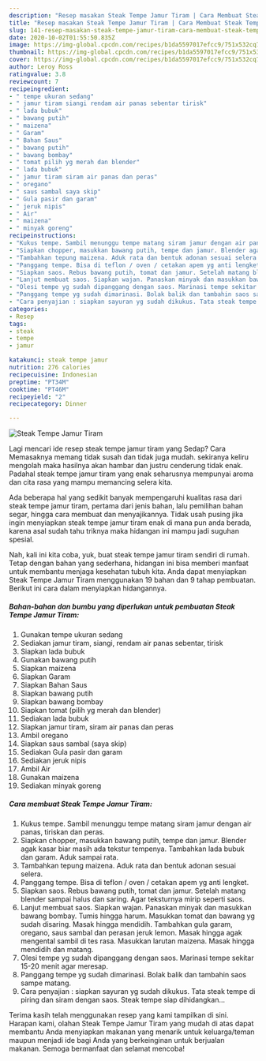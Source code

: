 ```yaml
---
description: "Resep masakan Steak Tempe Jamur Tiram | Cara Membuat Steak Tempe Jamur Tiram Yang Enak Dan Mudah"
title: "Resep masakan Steak Tempe Jamur Tiram | Cara Membuat Steak Tempe Jamur Tiram Yang Enak Dan Mudah"
slug: 141-resep-masakan-steak-tempe-jamur-tiram-cara-membuat-steak-tempe-jamur-tiram-yang-enak-dan-mudah
date: 2020-10-02T01:55:50.835Z
image: https://img-global.cpcdn.com/recipes/b1da5597017efcc9/751x532cq70/steak-tempe-jamur-tiram-foto-resep-utama.jpg
thumbnail: https://img-global.cpcdn.com/recipes/b1da5597017efcc9/751x532cq70/steak-tempe-jamur-tiram-foto-resep-utama.jpg
cover: https://img-global.cpcdn.com/recipes/b1da5597017efcc9/751x532cq70/steak-tempe-jamur-tiram-foto-resep-utama.jpg
author: Leroy Ross
ratingvalue: 3.8
reviewcount: 7
recipeingredient:
- " tempe ukuran sedang"
- " jamur tiram siangi rendam air panas sebentar tirisk"
- " lada bubuk"
- " bawang putih"
- " maizena"
- " Garam"
- " Bahan Saus"
- " bawang putih"
- " bawang bombay"
- " tomat pilih yg merah dan blender"
- " lada bubuk"
- " jamur tiram siram air panas dan peras"
- " oregano"
- " saus sambal saya skip"
- " Gula pasir dan garam"
- " jeruk nipis"
- " Air"
- " maizena"
- " minyak goreng"
recipeinstructions:
- "Kukus tempe. Sambil menunggu tempe matang siram jamur dengan air panas, tiriskan dan peras."
- "Siapkan chopper, masukkan bawang putih, tempe dan jamur. Blender agak kasar biar masih ada tekstur tempenya. Tambahkan lada bubuk dan garam. Aduk sampai rata."
- "Tambahkan tepung maizena. Aduk rata dan bentuk adonan sesuai selera."
- "Panggang tempe. Bisa di teflon / oven / cetakan apem yg anti lengket."
- "Siapkan saos. Rebus bawang putih, tomat dan jamur. Setelah matang blender sampai halus dan saring. Agar teksturnya mirip seperti saos."
- "Lanjut membuat saos. Siapkan wajan. Panaskan minyak dan masukkan bawang bombay. Tumis hingga harum. Masukkan tomat dan bawang yg sudah disaring. Masak hingga mendidih. Tambahkan gula garam, oregano, saus sambal dan perasan jeruk lemon. Masak hingga agak mengental sambil di tes rasa. Masukkan larutan maizena. Masak hingga mendidih dan matang."
- "Olesi tempe yg sudah dipanggang dengan saos. Marinasi tempe sekitar 15-20 menit agar meresap."
- "Panggang tempe yg sudah dimarinasi. Bolak balik dan tambahin saos sampe matang."
- "Cara penyajian : siapkan sayuran yg sudah dikukus. Tata steak tempe di piring dan siram dengan saos. Steak tempe siap dihidangkan..."
categories:
- Resep
tags:
- steak
- tempe
- jamur

katakunci: steak tempe jamur 
nutrition: 276 calories
recipecuisine: Indonesian
preptime: "PT34M"
cooktime: "PT46M"
recipeyield: "2"
recipecategory: Dinner

---
```



![Steak Tempe Jamur Tiram](https://img-global.cpcdn.com/recipes/b1da5597017efcc9/751x532cq70/steak-tempe-jamur-tiram-foto-resep-utama.jpg)

Lagi mencari ide resep steak tempe jamur tiram yang Sedap? Cara Memasaknya memang tidak susah dan tidak juga mudah. sekiranya keliru mengolah maka hasilnya akan hambar dan justru cenderung tidak enak. Padahal steak tempe jamur tiram yang enak seharusnya mempunyai aroma dan cita rasa yang mampu memancing selera kita.

Ada beberapa hal yang sedikit banyak mempengaruhi kualitas rasa dari steak tempe jamur tiram, pertama dari jenis bahan, lalu pemilihan bahan segar, hingga cara membuat dan menyajikannya. Tidak usah pusing jika ingin menyiapkan steak tempe jamur tiram enak di mana pun anda berada, karena asal sudah tahu triknya maka hidangan ini mampu jadi suguhan spesial.




Nah, kali ini kita coba, yuk, buat steak tempe jamur tiram sendiri di rumah. Tetap dengan bahan yang sederhana, hidangan ini bisa memberi manfaat untuk membantu menjaga kesehatan tubuh kita. Anda dapat menyiapkan Steak Tempe Jamur Tiram menggunakan 19 bahan dan 9 tahap pembuatan. Berikut ini cara dalam menyiapkan hidangannya.

<!--inarticleads1-->

##### Bahan-bahan dan bumbu yang diperlukan untuk pembuatan Steak Tempe Jamur Tiram:

1. Gunakan  tempe ukuran sedang
1. Sediakan  jamur tiram, siangi, rendam air panas sebentar, tirisk
1. Siapkan  lada bubuk
1. Gunakan  bawang putih
1. Siapkan  maizena
1. Siapkan  Garam
1. Siapkan  Bahan Saus
1. Siapkan  bawang putih
1. Siapkan  bawang bombay
1. Siapkan  tomat (pilih yg merah dan blender)
1. Sediakan  lada bubuk
1. Siapkan  jamur tiram, siram air panas dan peras
1. Ambil  oregano
1. Siapkan  saus sambal (saya skip)
1. Sediakan  Gula pasir dan garam
1. Sediakan  jeruk nipis
1. Ambil  Air
1. Gunakan  maizena
1. Sediakan  minyak goreng




<!--inarticleads2-->

##### Cara membuat Steak Tempe Jamur Tiram:

1. Kukus tempe. Sambil menunggu tempe matang siram jamur dengan air panas, tiriskan dan peras.
1. Siapkan chopper, masukkan bawang putih, tempe dan jamur. Blender agak kasar biar masih ada tekstur tempenya. Tambahkan lada bubuk dan garam. Aduk sampai rata.
1. Tambahkan tepung maizena. Aduk rata dan bentuk adonan sesuai selera.
1. Panggang tempe. Bisa di teflon / oven / cetakan apem yg anti lengket.
1. Siapkan saos. Rebus bawang putih, tomat dan jamur. Setelah matang blender sampai halus dan saring. Agar teksturnya mirip seperti saos.
1. Lanjut membuat saos. Siapkan wajan. Panaskan minyak dan masukkan bawang bombay. Tumis hingga harum. Masukkan tomat dan bawang yg sudah disaring. Masak hingga mendidih. Tambahkan gula garam, oregano, saus sambal dan perasan jeruk lemon. Masak hingga agak mengental sambil di tes rasa. Masukkan larutan maizena. Masak hingga mendidih dan matang.
1. Olesi tempe yg sudah dipanggang dengan saos. Marinasi tempe sekitar 15-20 menit agar meresap.
1. Panggang tempe yg sudah dimarinasi. Bolak balik dan tambahin saos sampe matang.
1. Cara penyajian : siapkan sayuran yg sudah dikukus. Tata steak tempe di piring dan siram dengan saos. Steak tempe siap dihidangkan...




Terima kasih telah menggunakan resep yang kami tampilkan di sini. Harapan kami, olahan Steak Tempe Jamur Tiram yang mudah di atas dapat membantu Anda menyiapkan makanan yang menarik untuk keluarga/teman maupun menjadi ide bagi Anda yang berkeinginan untuk berjualan makanan. Semoga bermanfaat dan selamat mencoba!

